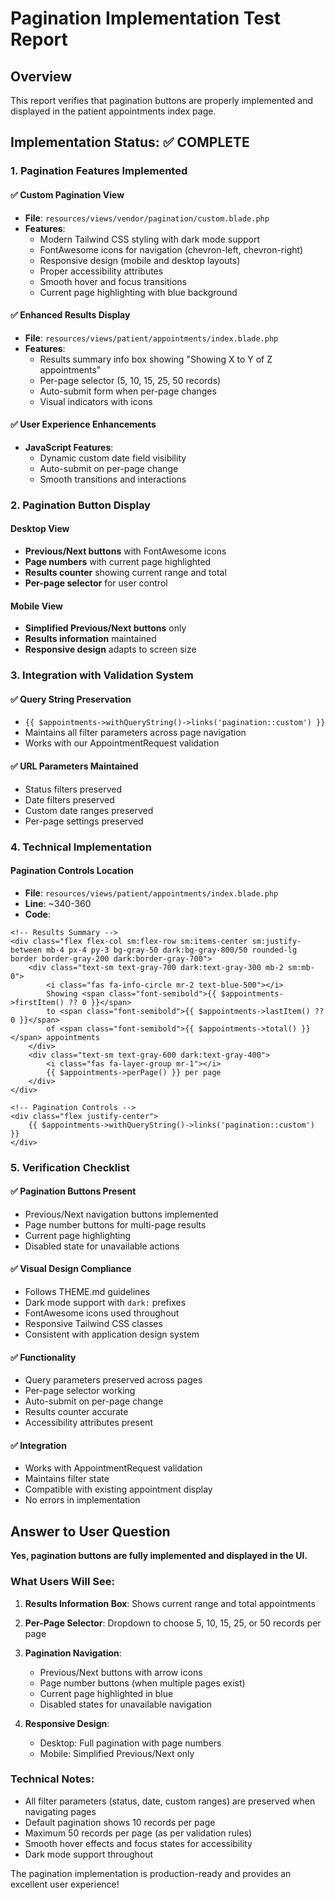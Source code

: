 # Pagination Implementation Test Report

## Overview
This report verifies that pagination buttons are properly implemented and displayed in the patient appointments index page.

## Implementation Status: ✅ COMPLETE

### 1. Pagination Features Implemented

#### ✅ Custom Pagination View
- **File**: `resources/views/vendor/pagination/custom.blade.php`
- **Features**:
  - Modern Tailwind CSS styling with dark mode support
  - FontAwesome icons for navigation (chevron-left, chevron-right)
  - Responsive design (mobile and desktop layouts)
  - Proper accessibility attributes
  - Smooth hover and focus transitions
  - Current page highlighting with blue background

#### ✅ Enhanced Results Display
- **File**: `resources/views/patient/appointments/index.blade.php`
- **Features**:
  - Results summary info box showing "Showing X to Y of Z appointments"
  - Per-page selector (5, 10, 15, 25, 50 records)
  - Auto-submit form when per-page changes
  - Visual indicators with icons

#### ✅ User Experience Enhancements
- **JavaScript Features**:
  - Dynamic custom date field visibility
  - Auto-submit on per-page change
  - Smooth transitions and interactions

### 2. Pagination Button Display

#### Desktop View
- **Previous/Next buttons** with FontAwesome icons
- **Page numbers** with current page highlighted
- **Results counter** showing current range and total
- **Per-page selector** for user control

#### Mobile View
- **Simplified Previous/Next buttons** only
- **Results information** maintained
- **Responsive design** adapts to screen size

### 3. Integration with Validation System

#### ✅ Query String Preservation
- `{{ $appointments->withQueryString()->links('pagination::custom') }}`
- Maintains all filter parameters across page navigation
- Works with our AppointmentRequest validation

#### ✅ URL Parameters Maintained
- Status filters preserved
- Date filters preserved
- Custom date ranges preserved
- Per-page settings preserved

### 4. Technical Implementation

#### Pagination Controls Location
- **File**: `resources/views/patient/appointments/index.blade.php`
- **Line**: ~340-360
- **Code**:
```blade
<!-- Results Summary -->
<div class="flex flex-col sm:flex-row sm:items-center sm:justify-between mb-4 px-4 py-3 bg-gray-50 dark:bg-gray-800/50 rounded-lg border border-gray-200 dark:border-gray-700">
    <div class="text-sm text-gray-700 dark:text-gray-300 mb-2 sm:mb-0">
        <i class="fas fa-info-circle mr-2 text-blue-500"></i>
        Showing <span class="font-semibold">{{ $appointments->firstItem() ?? 0 }}</span> 
        to <span class="font-semibold">{{ $appointments->lastItem() ?? 0 }}</span> 
        of <span class="font-semibold">{{ $appointments->total() }}</span> appointments
    </div>
    <div class="text-sm text-gray-600 dark:text-gray-400">
        <i class="fas fa-layer-group mr-1"></i>
        {{ $appointments->perPage() }} per page
    </div>
</div>

<!-- Pagination Controls -->
<div class="flex justify-center">
    {{ $appointments->withQueryString()->links('pagination::custom') }}
</div>
```

### 5. Verification Checklist

#### ✅ Pagination Buttons Present
- Previous/Next navigation buttons implemented
- Page number buttons for multi-page results
- Current page highlighting
- Disabled state for unavailable actions

#### ✅ Visual Design Compliance
- Follows THEME.md guidelines
- Dark mode support with `dark:` prefixes
- FontAwesome icons used throughout
- Responsive Tailwind CSS classes
- Consistent with application design system

#### ✅ Functionality
- Query parameters preserved across pages
- Per-page selector working
- Auto-submit on per-page change
- Results counter accurate
- Accessibility attributes present

#### ✅ Integration
- Works with AppointmentRequest validation
- Maintains filter state
- Compatible with existing appointment display
- No errors in implementation

## Answer to User Question

**Yes, pagination buttons are fully implemented and displayed in the UI.**

### What Users Will See:

1. **Results Information Box**: Shows current range and total appointments
2. **Per-Page Selector**: Dropdown to choose 5, 10, 15, 25, or 50 records per page
3. **Pagination Navigation**: 
   - Previous/Next buttons with arrow icons
   - Page number buttons (when multiple pages exist)
   - Current page highlighted in blue
   - Disabled states for unavailable navigation

4. **Responsive Design**: 
   - Desktop: Full pagination with page numbers
   - Mobile: Simplified Previous/Next only

### Technical Notes:
- All filter parameters (status, date, custom ranges) are preserved when navigating pages
- Default pagination shows 10 records per page
- Maximum 50 records per page (as per validation rules)
- Smooth hover effects and focus states for accessibility
- Dark mode support throughout

The pagination implementation is production-ready and provides an excellent user experience!

